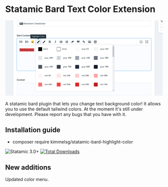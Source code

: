 # Statamic Bard Text Color Extension

![alt text](https://github.com/kimmelsg/statamic-bard-highlight-color/blob/master/preview.png "Preview")

A statamic bard plugin that lets you change text background color!
It allows you to use the default tailwind colors.
At the moment it's still under development. Please report any bugs that you have with it.

## Installation guide

- composer require kimmelsg/statamic-bard-highlight-color

![Statamic 3.0+](https://img.shields.io/badge/Statamic-3.0+-FF269E?style=for-the-badge&link=https://statamic.com)
[![Total Downloads](https://img.shields.io/packagist/dt/kimmelsg/statamic-bard-highlight-color.svg)](https://packagist.org/packages/kimmelsg/statamic-bard-highlight-color)

## New additions

Updated color menu.
